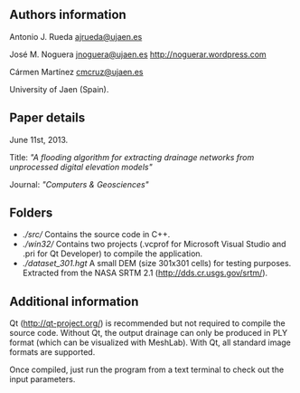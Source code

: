 Authors information
--------------------

Antonio J. Rueda
ajrueda@ujaen.es

José M. Noguera
jnoguera@ujaen.es
http://noguerar.wordpress.com

Cármen Martínez
cmcruz@ujaen.es

University of Jaen (Spain). 

Paper details
--------------

June 11st, 2013.

Title: *"A flooding algorithm for extracting drainage networks from unprocessed digital elevation models"*

Journal: *"Computers & Geosciences"*

Folders
--------

* *./src/* Contains the source code in C++.
* *./win32/* Contains two projects (.vcprof for Microsoft Visual Studio and .pri for Qt Developer) to compile the application.
* *./dataset_301.hgt* A small DEM (size 301x301 cells) for testing purposes. Extracted from the NASA SRTM 2.1 (http://dds.cr.usgs.gov/srtm/).

Additional information
-----------------------

Qt (http://qt-project.org/) is recommended but not required to compile the source code. Without Qt, the output drainage can only be produced in PLY format (which can be visualized with MeshLab). With Qt, all standard image formats are supported.

Once compiled, just run the program from a text terminal to check out the input parameters.
